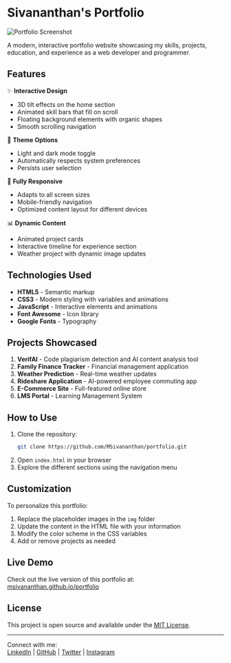 # Sivananthan's Portfolio

![Portfolio Screenshot](https://images.unsplash.com/photo-1551288049-bebda4e38f71?ixlib=rb-4.0.3&ixid=M3wxMjA3fDB8MHxwaG90by1wYWdlfHx8fGVufDB8fHx8fA%3D%3D&auto=format&fit=crop&w=1470&q=80)

A modern, interactive portfolio website showcasing my skills, projects, education, and experience as a web developer and programmer.

## Features

✨ **Interactive Design**
- 3D tilt effects on the home section
- Animated skill bars that fill on scroll
- Floating background elements with organic shapes
- Smooth scrolling navigation

🎨 **Theme Options**
- Light and dark mode toggle
- Automatically respects system preferences
- Persists user selection

📱 **Fully Responsive**
- Adapts to all screen sizes
- Mobile-friendly navigation
- Optimized content layout for different devices

📊 **Dynamic Content**
- Animated project cards
- Interactive timeline for experience section
- Weather project with dynamic image updates

## Technologies Used

- **HTML5** - Semantic markup
- **CSS3** - Modern styling with variables and animations
- **JavaScript** - Interactive elements and animations
- **Font Awesome** - Icon library
- **Google Fonts** - Typography

## Projects Showcased

1. **VerifAI** - Code plagiarism detection and AI content analysis tool
2. **Family Finance Tracker** - Financial management application
3. **Weather Prediction** - Real-time weather updates
4. **Rideshare Application** - AI-powered employee commuting app
5. **E-Commerce Site** - Full-featured online store
6. **LMS Portal** - Learning Management System

## How to Use

1. Clone the repository:
   ```bash
   git clone https://github.com/MSivananthan/portfolio.git
   ```
2. Open `index.html` in your browser
3. Explore the different sections using the navigation menu

## Customization

To personalize this portfolio:

1. Replace the placeholder images in the `img` folder
2. Update the content in the HTML file with your information
3. Modify the color scheme in the CSS variables
4. Add or remove projects as needed

## Live Demo

Check out the live version of this portfolio at:  
[msivananthan.github.io/portfolio](https://msivananthan.github.io/portfolio)

## License

This project is open source and available under the [MIT License](LICENSE).

---

Connect with me:  
[LinkedIn](https://www.linkedin.com/in/sivananthanm) | 
[GitHub](https://github.com/MSivananthan) | 
[Twitter](https://x.com/SivananthanM6) | 
[Instagram](https://www.instagram.com/_siva____46/)
